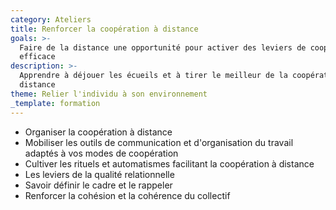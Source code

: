 ```yaml
---
category: Ateliers
title: Renforcer la coopération à distance
goals: >-
  Faire de la distance une opportunité pour activer des leviers de coopération
  efficace
description: >-
  Apprendre à déjouer les écueils et à tirer le meilleur de la coopération à
  distance
theme: Relier l'individu à son environnement
_template: formation
---
```



* Organiser la coopération à distance
* Mobiliser les outils de communication et d'organisation du travail adaptés à vos modes de coopération 
* Cultiver les rituels et automatismes facilitant la coopération à distance
* Les leviers de la qualité relationnelle
* Savoir définir le cadre et le rappeler
* Renforcer la cohésion et la cohérence du collectif

